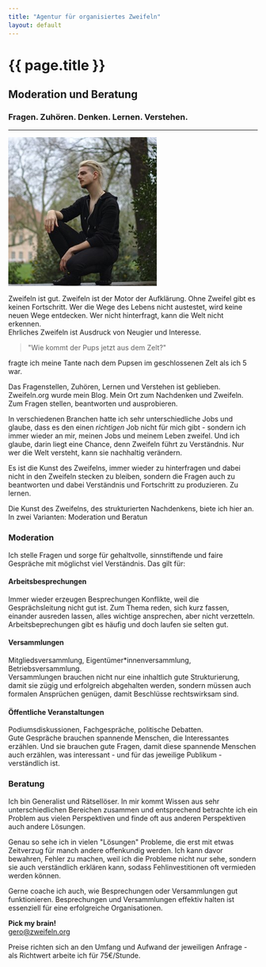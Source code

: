 ```yaml
---
title: "Agentur für organisiertes Zweifeln"
layout: default
---
```


<div class="center">
	<h1>{{ page.title }}</h1>
	<h2>Moderation und Beratung</h2>
	<h3>Fragen. Zuhören. Denken. Lernen. Verstehen.</h3>
</div>
<hr>
<div class="img_right">
	<img src="images/gero-20180421.jpg">
</div>

Zweifeln ist gut. Zweifeln ist der Motor der Aufklärung. Ohne Zweifel gibt es keinen Fortschritt. Wer die Wege des Lebens nicht austestet, wird keine neuen Wege entdecken. Wer nicht hinterfragt, kann die Welt nicht erkennen.  
Ehrliches Zweifeln ist Ausdruck von Neugier und Interesse.

<blockquote>"Wie kommt der Pups jetzt aus dem Zelt?"</blockquote>
fragte ich meine Tante nach dem Pupsen im geschlossenen Zelt als ich 5 war.

Das Fragenstellen, Zuhören, Lernen und Verstehen ist geblieben. Zweifeln.org wurde mein Blog. Mein Ort zum Nachdenken und Zweifeln. Zum Fragen stellen, beantworten und ausprobieren.

In verschiedenen Branchen hatte ich sehr unterschiedliche Jobs und glaube, dass es den einen *richtigen* Job nicht für mich gibt - sondern ich immer wieder an mir, meinen Jobs und meinem Leben zweifel. Und ich glaube, darin liegt eine Chance, denn Zweifeln führt zu Verständnis. Nur wer die Welt versteht, kann sie nachhaltig verändern.

Es ist die Kunst des Zweifelns, immer wieder zu hinterfragen und dabei nicht in den Zweifeln stecken zu bleiben, sondern die Fragen auch zu beantworten und dabei Verständnis und Fortschritt zu produzieren. Zu lernen.

Die Kunst des Zweifelns, des strukturierten Nachdenkens, biete ich hier an. In zwei Varianten: Moderation und Beratun

<h3><div class="center">Moderation</div></h3>

Ich stelle Fragen und sorge für gehaltvolle, sinnstiftende und faire Gespräche mit möglichst viel Verständnis.
Das gilt für:

<h4>Arbeitsbesprechungen</h4>

Immer wieder erzeugen Besprechungen Konflikte, weil die Gesprächsleitung nicht gut ist. Zum Thema reden, sich kurz fassen, einander ausreden lassen, alles wichtige ansprechen, aber nicht verzetteln. Arbeitsbeprechungen gibt es häufig und doch laufen sie selten gut.

<h4>Versammlungen</h4>

Mitgliedsversammlung, Eigentümer\*innenversammlung, Betriebsversammlung.  
Versammlungen brauchen nicht nur eine inhaltlich gute Strukturierung, damit sie zügig und erfolgreich abgehalten werden, sondern müssen auch formalen Ansprüchen genügen, damit Beschlüsse rechtswirksam sind.

<h4>Öffentliche Veranstaltungen</h4>

Podiumsdiskussionen, Fachgespräche, politische Debatten.  
Gute Gespräche brauchen spannende Menschen, die Interessantes erzählen. Und sie brauchen gute Fragen, damit diese spannende Menschen auch erzählen, was interessant - und für das jeweilige Publikum - verständlich ist.

<h3><div class="center">Beratung</div></h3>

Ich bin Generalist und Rätsellöser. In mir kommt Wissen aus sehr unterschiedlichen Bereichen zusammen und entsprechend betrachte ich ein Problem aus vielen Perspektiven und finde oft aus anderen Perspektiven auch andere Lösungen.

Genau so sehe ich in vielen "Lösungen" Probleme, die erst mit etwas Zeitverzug für manch andere offenkundig werden. Ich kann davor bewahren, Fehler zu machen, weil ich die Probleme nicht nur sehe, sondern sie auch verständlich erklären kann, sodass Fehlinvestitionen oft vermieden werden können.

Gerne coache ich auch, wie Besprechungen oder Versammlungen gut funktionieren. Besprechungen und Versammlungen effektiv halten ist essenziell für eine erfolgreiche Organisationen.

<div class="center">
	<b>Pick my brain!</b><br />
	<a href="mailto:gero@zweifeln.org">gero@zweifeln.org</a>
</div>

Preise richten sich an den Umfang und Aufwand der jeweiligen Anfrage - als Richtwert arbeite ich für 75€/Stunde.


<!--

Wer bin ich und was für Erfahrungen bringe ich mit?

Studium: Philosophie, Kognitionswissenschaft, Mathematik, Informatik, Chemie, Kulturwissenschaften in Freiburg/Breisgau, Berlin (HU und TU), Hagen (Fernuni) und Valencia (Spanien).
Arbeitserfahrungen: KI-Startup (Tognos, KI Bundesverband), Sexarbeit, Netz- und Digitalpolitik: AlgorithmWatch, D64, CCC, DigitalCourage, IGF-D, Cyborgs e.V., Selbstständiger Webentwicklung, Schauspiel im c-atre, Konferenz-Organisation, Landesvorstand der Berliner Piratenpartei, Praktikum bei B90/Grüne, Demo-Organisation, Fahrradkurier, Straßen- und Türwerbung, Kellner.
Aufgewachsen auf einen Bauernhof in Sachsen-Anhalt. 

(Links, soweit vorhanden?)

Und sonst: ADHD, Depressionen, Anxieties, Therapie. Queer. Fotografiert manchmal gerne Menschen und treibt viel Sport.


Lernt gerne Sprachen: Deutsch, Englisch, Französisch, Spanisch, Mandarin (Chinesisch).
-->
